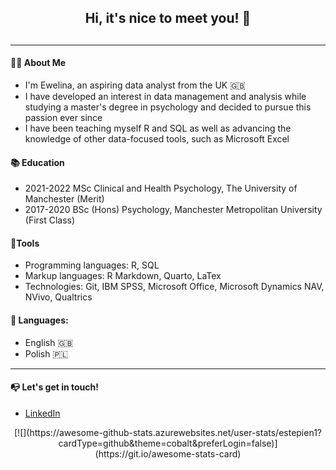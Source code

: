 ## <center> Hi, it's nice to meet you! **👋**

## </center>

------------------------------------------------------------------------

#### **👩‍💻 About Me**

-   I'm Ewelina, an aspiring data analyst from the UK 🇬🇧
-   I have developed an interest in data management and analysis while studying a master's degree in psychology and decided to pursue this passion ever since
-   I have been teaching myself R and SQL as well as advancing the knowledge of other data-focused tools, such as Microsoft Excel

#### **📚 Education**

-   2021-2022 MSc Clinical and Health Psychology, The University of Manchester (Merit)
-   2017-2020 BSc (Hons) Psychology, Manchester Metropolitan University (First Class)

#### **🔨Tools**

-   Programming languages: R, SQL
-   Markup languages: R Markdown, Quarto, LaTex
-   Technologies: Git, IBM SPSS, Microsoft Office, Microsoft Dynamics NAV, NVivo, Qualtrics

#### **💬 Languages:**

-   English 🇬🇧
-   Polish 🇵🇱

------------------------------------------------------------------------

#### **📭 Let's get in touch!**

-   [LinkedIn](https://www.linkedin.com/in/ewelina-stepien-959464257/)

<center>[![](https://awesome-github-stats.azurewebsites.net/user-stats/estepien1?cardType=github&theme=cobalt&preferLogin=false)](https://git.io/awesome-stats-card)</center>
